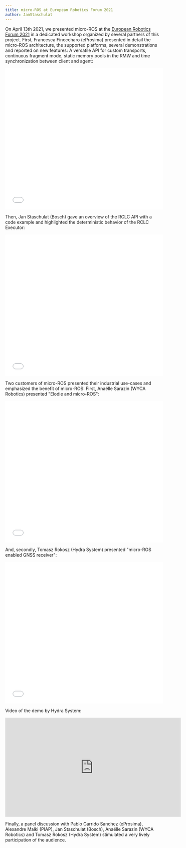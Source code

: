 ```yaml
---
title: micro-ROS at European Robotics Forum 2021
author: JanStaschulat
---
```


On April 13th 2021, we presented micro-ROS at the [European Robotics Forum 2021](https://eu-robotics.net/eurobotics/activities/european-robotics-forum/) in a dedicated workshop organized by several partners of this project. First, Francesca Finoccharo (eProsima) presented in detail the micro-ROS architecture, the supported platforms, several demonstrations and reported on new features: A versatile API for custom transports, continuous fragment mode, static memory pools in the RMW and time synchronization between client and agent:

<embed src="/download/2021-04-13-ERF-eprosima.pdf" type="application/pdf" width="100%" height="450px"/>

Then, Jan Staschulat (Bosch) gave an overview of the RCLC API with a code example and highlighted the deterministic behavior of the RCLC Executor: 

<embed src="/download/2021-04-13-ERF-bosch.pdf" type="application/pdf" width="100%" height="450px"/>

Two customers of micro-ROS presented their industrial use-cases and emphasized the benefit of micro-ROS: First, Ana&euml;lle Sarazin (WYCA Robotics) presented "Elodie and micro-ROS":

<embed src="/download/2021-04-13-ERF-wyca.pdf" type="application/pdf" width="100%" height="450px"/>

And, secondly, Tomasz Rokosz (Hydra System) presented "micro-ROS enabled GNSS receiver":

<embed src="/download/2021-04-13-ERF-hydra.pdf" type="application/pdf" width="100%" height="450px"/>

Video of the demo by Hydra System:
<iframe width="560" height="315" src="https://www.youtube.com/embed/hTEnTju1Qkg" title="YouTube video player" frameborder="0" allow="accelerometer; autoplay; clipboard-write; encrypted-media; gyroscope; picture-in-picture" allowfullscreen></iframe>

Finally, a panel discussion with Pablo Garrido Sanchez (eProsima), Alexandre Malki (PIAP), Jan Staschulat (Bosch), Ana&euml;lle Sarazin (WYCA Robotics) and Tomasz Rokosz (Hydra System) stimulated a very lively participation of the audience.
